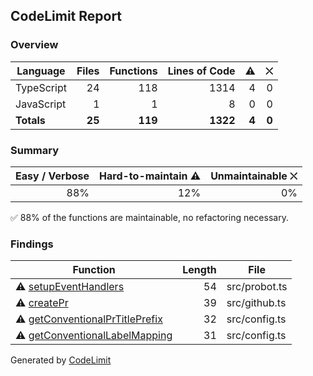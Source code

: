 ## CodeLimit Report

### Overview
| **Language** | **Files** | **Functions** | **Lines of Code** | **⚠** | **⛌** |
| --- | ---: | ---: | ---: | ---: | ---: |
| TypeScript | 24 | 118 | 1314 | 4 | 0 |
| JavaScript | 1 | 1 | 8 | 0 | 0 |
| **Totals** | **25** | **119** | **1322** | **4** | **0** |

### Summary
| **Easy / Verbose** | **Hard-to-maintain ⚠** | **Unmaintainable ⛌** |
| ---: | ---: | ---: |
| 88% | 12% | 0% |

✅ 88% of the functions are maintainable, no refactoring necessary.

### Findings
| **Function** | **Length** | **File** |
| --- | ---: | --- |
| ⚠ [setupEventHandlers](https://github.com/robvanderleek/create-issue-branch/blob/main/src/probot.ts#L33-L86) | 54 | src/probot.ts |
| ⚠ [createPr](https://github.com/robvanderleek/create-issue-branch/blob/main/src/github.ts#L262-L300) | 39 | src/github.ts |
| ⚠ [getConventionalPrTitlePrefix](https://github.com/robvanderleek/create-issue-branch/blob/main/src/config.ts#L135-L166) | 32 | src/config.ts |
| ⚠ [getConventionalLabelMapping](https://github.com/robvanderleek/create-issue-branch/blob/main/src/config.ts#L172-L202) | 31 | src/config.ts |

Generated by [CodeLimit](https://getcodelimit.github.io)
